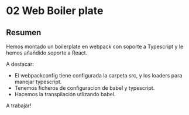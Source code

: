 # 02 Web Boiler plate

## Resumen

Hemos montado un boilerplate en webpack con soporte a Typescript y le hemos añañdido
soporte a React.

A destacar:

- El webpackconfig tiene configurada la carpeta src, y los loaders para manejar typescript.
- Tenemos ficheros de configuracion de babel y typescript.
- Hacemos la transpilación utlizando babel.

A trabajar! 
